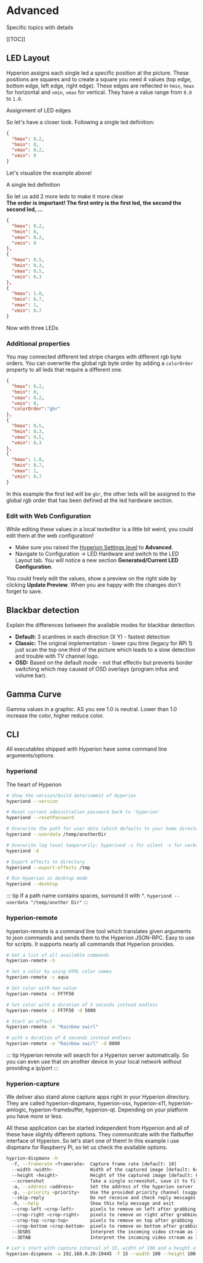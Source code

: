 # Advanced
Specific topics with details

[[TOC]]

## LED Layout
Hyperion assigns each single led a specific position at the picture. These positions are squares and to create a square you need 4 values (top edge, bottom edge, left edge, right edge). These edges are reflected in `hmin`, `hmax` for horizontal and `vmin`, `vmax` for vertical. They have a value range from `0.0` to `1.0`.

<ImageWrap src="/images/en/user_ledlayout.jpg" alt="Hyperion Led Layout">
Assignment of LED edges

</ImageWrap>

So let's have a closer look. Following a single led definition:
``` json
{
  "hmax": 0.2,
  "hmin": 0,
  "vmax": 0.2,
  "vmin": 0
}
```
Let's visualize the example above!

<ImageWrap src="/images/en/user_ledlayout1.jpg" alt="Hyperion Led Layout">
A single led definition

</ImageWrap>

So let us add 2 more leds to make it more clear \
**The order is important! The first entry is the first led, the second the second led, ...**
``` json
{
  "hmax": 0.2,
  "hmin": 0,
  "vmax": 0.2,
  "vmin": 0
},
{
  "hmax": 0.5,
  "hmin": 0.3,
  "vmax": 0.5,
  "vmin": 0.3
},
{
  "hmax": 1.0,
  "hmin": 0.7,
  "vmax": 1,
  "vmin": 0.7
}
```
<ImageWrap src="/images/en/user_ledlayout2.jpg" alt="Hyperion Led Layout">
Now with three LEDs

</ImageWrap>

### Additional properties
You may connected different led stripe charges with different rgb byte orders. You can overwrite the global rgb byte order by adding a `colorOrder` property to all leds that require a different one.
``` json
{
  "hmax": 0.2,
  "hmin": 0,
  "vmax": 0.2,
  "vmin": 0,
  "colorOrder":"gbr"
},
{
  "hmax": 0.5,
  "hmin": 0.3,
  "vmax": 0.5,
  "vmin": 0.3
},
{
  "hmax": 1.0,
  "hmin": 0.7,
  "vmax": 1,
  "vmin": 0.7
}
```
In this example the first led will be `gbr`, the other leds will be assigned to the global rgb order that has been defined at the led hardware section.

### Edit with Web Configuration
While editing these values in a local texteditor is a little bit weird, you could edit them at the web configuration!
  - Make sure you raised the [Hyperion Settings level](../Configuration.md#settings-level) to **Advanced**.
  - Navigate to Configuration -> LED Hardware and switch to the LED Layout tab. You will notice a new section **Generated/Current LED Configuration**.
<ImageWrap src="/images/en/user_ledlayout3.jpg" alt="Hyperion Led Layout" />

You could freely edit the values, show a preview on the right side by clicking **Update Preview**. When you are happy with the changes don't forget to save.

## Blackbar detection
Explain the differences between the available modes for blackbar detection.

  * **Default:** 3 scanlines in each direction (X Y) - fastest detection
  * **Classic:** The original implementation - lower cpu time (legacy for RPi 1) just scan the top one third of the picture which leads to a  slow detection and trouble with TV channel logo.
  * **OSD:** Based on the default mode - not that effectiv but prevents border switching which may caused of OSD overlays (program infos and volume bar).
<ImageWrap src="/images/en/user_bbmodes.jpg" alt="Hyperion Blackbar detection modes" />

## Gamma Curve
 Gamma values in a graphic. AS you see 1.0 is neutral. Lower than 1.0 increase the color, higher reduce color. 
 <ImageWrap src="/images/en/user_gammacurve.png" alt="Hyperion Gamma Curve" />


## CLI
All executables shipped with Hyperion have some command line arguments/options

### hyperiond
The heart of Hyperion
``` sh
# Show the version/build date/commit of Hyperion 
hyperiond --version

# Reset current adminstration password back to 'hyperion'
hyperiond --resetPassword

# Overwrite the path for user data (which defaults to your home directory)
hyperiond --userdata /temp/anotherDir

# Overwrite log level temporarily: hyperiond -s for silent -v for verbose and -d for debug
hyperiond -d

# Export effects to directory
hyperiond --export-effects /tmp

# Run Hyperion in desktop mode
hyperiond --desktop
```

::: tip
If a path name contains spaces, surround it with `“`.
`hyperiond --userdata "/temp/another Dir"`
:::

### hyperion-remote
hyperion-remote is a command line tool which translates given arguments to json commands and sends them to the Hyperion JSON-RPC. Easy to use for scripts. It supports nearly all commands that Hyperion provides.

``` sh
# Get a list of all available commands
hyperion-remote -h

# Set a color by using HTML color names
hyperion-remote -c aqua

# Set color with hex value
hyperion-remote -c FF7F50

# Set color with a duration of 5 seconds instead endless 
hyperion-remote -c FF7F50 -d 5000

# Start an effect
hyperion-remote -e "Rainbow swirl"

# with a duration of 8 seconds instead endless
hyperion-remote -e "Rainbow swirl" -d 8000
```

::: tip
Hyperion remote will search for a Hyperion server automatically. So you can even use that on another device in your local network without providing a ip/port
:::

### hyperion-capture
 We deliver also stand alone capture apps right in your Hyperion directory. They are called hyperion-dispmanx, hyperion-osx, hyperion-x11, hyperion-amlogic, hyperion-framebuffer, hyperion-qt. Depending on your platform you have more or less.

All these application can be started independent from Hyperion and all of these have slightly different options. They communitcate with the flatbuffer interface of Hyperion. So let's start one of them! In this example i use dispmanx for Raspberry Pi, so let us check the available options.

``` sh
hyprion-dispmanx -h
  -f, --framerate <framerate>  Capture frame rate [default: 10]
  --width <width>              Width of the captured image [default: 64]
  --height <height>            Height of the captured image [default: 64]
  --screenshot                 Take a single screenshot, save it to file and quit
  -a, --address <address>      Set the address of the hyperion server [default: 127.0.0.1:19445]
  -p, --priority <priority>    Use the provided priority channel (suggested 100-199) [default: 150]
  --skip-reply                 Do not receive and check reply messages from Hyperion
  -h, --help                   Show this help message and exit
  --crop-left <crop-left>      pixels to remove on left after grabbing
  --crop-right <crop-right>    pixels to remove on right after grabbing
  --crop-top <crop-top>        pixels to remove on top after grabbing
  --crop-bottom <crop-bottom>  pixels to remove on bottom after grabbing
  --3DSBS                      Interpret the incoming video stream as 3D side-by-side
  --3DTAB                      Interpret the incoming video stream as 3D top-and-bottom

# Let's start with capture interval of 15, width of 100 and a height of 100
hyperion-dispmanx -a 192.168.0.20:19445 -f 15 --width 100 --height 100
```
